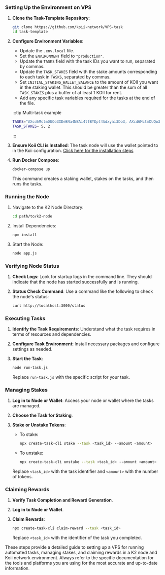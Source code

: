 
### Setting Up the Environment on VPS

1. **Clone the Task-Template Repository**:
   ```bash
   git clone https://github.com/koii-network/VPS-task
   cd task-template
   ```

2. **Configure Environment Variables**:
   - Update the `.env.local` file.
   - Set the `ENVIRONMENT` field to `"production"`.
   - Update the `TASKS` field with the task IDs you want to run, separated by commas.
   - Update the `TASK_STAKES` field with the stake amounts corresponding to each task in `TASKS`, separated by commas.
   - Set `INITIAL_STAKING_WALLET_BALANCE` to the amount of KOII you want in the staking wallet. This should be greater than the sum of all `TASK_STAKES` plus a buffer of at least 1 KOII for rent.
   - Add any specific task variables required for the tasks at the end of the file.

   :::tip Multi-task example
      ```bash
   TASKS="AXcd6MctmDUQo3XDeBNa4NBAi4tfBYDpt4Adxyai3Do3, AXcd6MctmDUQo3XDeBNa4NBAi4tfBYDpt4Adxyai3Do3"
   TASK_STAKES= 5, 2
   ```

   :::

3. **Ensure Koii CLI is Installed**:
   The task node will use the wallet pointed to in the Koii configuration.  [Click here for the installation steps](https://docs.koii.network/develop/command-line-tool/koii-cli/install-cli)

4. **Run Docker Compose**:
   ```bash
   docker-compose up
   ```
   This command creates a staking wallet, stakes on the tasks, and then runs the tasks.

### Running the Node

1. Navigate to the K2 Node Directory:
   ```bash
   cd path/to/k2-node
   ```

2. Install Dependencies:
   ```bash
   npm install
   ```

3. Start the Node:
   ```bash
   node app.js
   ```

### Verifying Node Status

1. **Check Logs**: Look for startup logs in the command line. They should indicate that the node has started successfully and is running.

2. **Status Check Command**:
   Use a command like the following to check the node's status:
   ```bash
   curl http://localhost:3000/status
   ```

### Executing Tasks

1. **Identify the Task Requirements**: Understand what the task requires in terms of resources and dependencies.

2. **Configure Task Environment**: Install necessary packages and configure settings as needed.

3. **Start the Task**:
   ```bash
   node run-task.js
   ```

   Replace `run-task.js` with the specific script for your task.

### Managing Stakes

1. **Log in to Node or Wallet**: Access your node or wallet where the tasks are managed.

2. **Choose the Task for Staking**.

3. **Stake or Unstake Tokens**:
   - To stake:
     ```bash
     npx create-task-cli stake --task <task_id> --amount <amount>
     ```
   - To unstake:
     ```bash
     npx create-task-cli unstake --task <task_id> --amount <amount>
     ```

   Replace `<task_id>` with the task identifier and `<amount>` with the number of tokens.

### Claiming Rewards

1. **Verify Task Completion and Reward Generation**.

2. **Log in to Node or Wallet**.

3. **Claim Rewards**:
   ```bash
   npx create-task-cli claim-reward --task <task_id>
   ```

   Replace `<task_id>` with the identifier of the task you completed.

These steps provide a detailed guide to setting up a VPS for running automated tasks, managing stakes, and claiming rewards in a K2 node and Koii network environment. Always refer to the specific documentation for the tools and platforms you are using for the most accurate and up-to-date information.